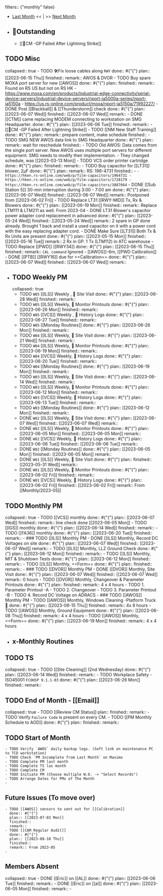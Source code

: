 filters:: {"monthly" false}

- [Last Month]([[Monthly/2023-05]]) << | >> [Next Month]([[Monthly/2023-07]])
- ## 📌Outstanding
	- [[🐞CM -GP Failed After Lightning Strike]]
## TODO Misc
collapsed:: true
	- TODO 🛠️Fix loose cables along `RWY`
	  done:: #{"{"}
	  plan:: [[2023-06-15 Thu]] 
	  finished::
	  remark:: AWOS & DVOR
	- TODO Buy spare MOXA port server for new [[AWOS]] 
	  done:: #{"{"}
	  plan::
	  finished::
	  remark:: Found on RS US but not on RS HK
		- https://www.moxa.com/en/products/industrial-edge-connectivity/serial-device-servers/industrial-device-servers/nport-ia5000a-series/nport-ia5150a
		- https://us.rs-online.com/product/moxa/nport-ia5150a/71992227/
	- DONE Post [[Blackball]] & [[Thunderstorm]] check
	  done:: #{"{"}
	  plan:: [[2023-06-07 Wed]] 
	  finished:: [[2023-06-07 Wed]] 
	  remark::
	- DONE [[CTM]] came replacing MODEM connecting to workstation on SMG Headquarter.
	  done:: #{"{"}
	  plan:: [[2023-06-06 Tue]] 
	  finished::
	  remark::
	- [[🐞CM -GP Failed After Lightning Strike]]
	- TODO [[NM New Staff Training]] 
	  done:: #{"{"}
	  plan:: 
	  remark:: prepare content, make schedule
	  finished::
	- TODO SMG NEW AWOS data link to SMG Headquarter 
	  done:: #{"{"}
	  plan::
	  remark:: wait for reschedule
	  finished::
		- TODO Old AWOS: Data comes from the single port server. New AWOS uses multiple port servers for different equipment. SMG needs to modify their implementation.
		- They changed schedule, was [[2023-03-13 Mon]]
	- TODO VCS order printer cartridge 
	  done:: #{"{"}
	  plan::
	  finished::
	  remark::
	- TODO Buy capacitor for [[LT31]] blower,  2μF
	  done:: #{"{"}
	  plan::
	  remark:: RS: 196-4731
	  finished::
		- ```
		  - https://hken.rs-online.com/web/p/film-capacitors/1964731
		  - https://hken.rs-online.com/web/p/film-capacitors/1728179
		  - https://hken.rs-online.com/web/p/film-capacitors/3887664
		  ```
	- DONE [[Sub Station 5]] 30-min interruption during 3:00 - 7:00 am 
	  done:: #{"{"}
	  plan:: [[2023-06-07 Wed]] 
	  finished:: [[2023-06-07 Wed]] 
	  remark:: Postponed from [[2023-06-02 Fri]]
	- TODO Replace LT31 [[RWY-MID]]  Tx, Rx & Blowers
	  done:: #{"{"}
	  plan:: [[2023-06-19 Mon]] 
	  finished::
	  remark:: Replace LTM111 & LTM211 as well. From 2023-04
		- DONE LT31 Blower's capacitor power adapter cord replacement in advanced
		  done:: #{"{"}
		  plan:: [[2023-05-24 Wed]] 
		  finished:: [[2023-05-24 Wed]] 
		  remark:: 2 spare in GP done already. Brought 1 back and install a used capacitor on it with a power cord with the easy replacing adapter cord.
		- DONE Make Sure [[LT31]] Both Tx & Rx Units are present
		  done:: #{"{"}
		  plan:: [[2023-05-15 Mon]] 
		  finished:: [[2023-05-16 Tue]] 
		  remark:: 2 Rx in GP. 1 Tx (LTM112) in ATC warehouse
	- TODO Replace [[PWD]] [[RWY34]] 
	  done:: #{"{"}
	  plan:: [[2023-06-15 Thu]] 
	  finished::
	  remark:: `CAL command` Ignored
		- [[AWOS]]-6m, [[PWD Calibration]]
	- DONE [[PTB]] [[RWY16]] due for ==Calibration==
	  done:: #{"{"}
	  plan:: [[2023-06-07 Wed]] 
	  finished:: [[2023-06-07 Wed]] 
	  remark::
- ## TODO Weekly PM
  collapsed:: true
	- TODO `W05` [[ILS]] Weekly ,  Site Visit
	  done:: #{"{"}
	  plan:: [[2023-06-28 Wed]] 
	  finished::
	  remark::
	- TODO `W05` [[ILS]] Weekly,  Monitor Printouts 
	  done:: #{"{"}
	  plan:: [[2023-06-26 Mon]] 
	  finished::
	  remark::
	- TODO `W05` [[VCS]] Weekly ,  History Logs 
	  done:: #{"{"}
	  plan:: [[2023-06-27 Tue]] 
	  finished::
	  remark::
	- TODO `W05` [[Monday Routines]] 
	  done:: #{"{"}
	  plan:: [[2023-06-26 Mon]] 
	  finished::
	  remark::
	- TODO `W04` [[ILS]] Weekly,  Site Visit 
	  done:: #{"{"}
	  plan:: [[2023-06-21 Wed]] 
	  finished::
	  remark::
	- TODO `W04` [[ILS]] Weekly,  Monitor Printouts 
	  done:: #{"{"}
	  plan:: [[2023-06-19 Mon]] 
	  finished::
	  remark::
	- TODO `W04` [[VCS]] Weekly,  History Logs 
	  done:: #{"{"}
	  plan:: [[2023-06-20 Tue]] 
	  finished::
	  remark::
	- TODO `W04` [[Monday Routines]] 
	  done:: #{"{"}
	  plan:: [[2023-06-19 Mon]] 
	  finished::
	  remark::
	- TODO `W03` [[ILS]] Weekly,  Site Visit 
	  done:: #{"{"}
	  plan:: [[2023-06-14 Wed]] 
	  finished::
	  remark::
	- TODO `W03` [[ILS]] Weekly,  Monitor Printouts 
	  done:: #{"{"}
	  plan:: [[2023-06-12 Mon]] 
	  finished::
	  remark::
	- TODO `W03` [[VCS]] Weekly,  History Logs 
	  done:: #{"{"}
	  plan:: [[2023-06-13 Tue]] 
	  finished::
	  remark::
	- TODO `W03` [[Monday Routines]] 
	  done:: #{"{"}
	  plan:: [[2023-06-12 Mon]] 
	  finished::
	  remark::
	- DONE `W02` [[ILS]] Weekly,  Site Visit 
	  done:: #{"{"}
	  plan:: [[2023-06-07 Wed]] 
	  finished:: [[2023-06-07 Wed]] 
	  remark::
	- DONE `W02` [[ILS]] Weekly,  Monitor Printouts 
	  done:: #{"{"}
	  plan:: [[2023-06-05 Mon]] 
	  finished:: [[2023-06-05 Mon]] 
	  remark::
	- DONE `W02` [[VCS]] Weekly,  History Logs 
	  done:: #{"{"}
	  plan:: [[2023-06-06 Tue]] 
	  finished:: [[2023-06-06 Tue]] 
	  remark::
	- DONE `W02` [[Monday Routines]] 
	  done:: #{"{"}
	  plan:: [[2023-06-05 Mon]] 
	  finished:: [[2023-06-05 Mon]] 
	  remark::
	- DONE `W01` [[ILS]] Weekly,  Site Visit 
	  done:: #{"{"}
	  plan::
	  finished:: [[2023-05-31 Wed]] 
	  remark::
	- DONE `W01` [[ILS]] Weekly,  Monitor Printouts 
	  done:: #{"{"}
	  plan:: [[2023-06-02 Fri]] 
	  finished:: 
	  remark::
	- DONE `W01` [[VCS]] Weekly,  History Logs 
	  done:: #{"{"}
	  plan:: [[2023-06-02 Fri]] 
	  finished:: [[2023-06-02 Fri]] 
	  remark:: From [[Monthly/2023-05]]
## TODO Monthly PM
collapsed:: true
	- TODO [[VCS]] monthly 
	  done:: #{"{"}
	  plan:: [[2023-06-07 Wed]] 
	  finished::
	  remark:: line check done [[2023-06-05 Mon]]
	- TODO [[IGS]] monthly 
	  done:: #{"{"}
	  plan:: [[2023-06-14 Wed]] 
	  finished::
	  remark::
	- TODO [[FA36]] monthly 
	  done:: #{"{"}
	  plan:: [[2023-06-20 Tue]] 
	  finished::
	  remark::
	- ### TODO [[ILS]] Monthly PM
		- DONE [[ILS]] Monthly, Record DC Voltages on site 
		  done:: #{"{"}
		  plan:: [[2023-06-07 Wed]] 
		  finished:: [[2023-06-07 Wed]] 
		  remark::
		- TODO [[ILS]] Monthly, LLZ Ground Check 
		  done:: #{"{"}
		  plan:: [[2023-06-12 Mon]] 
		  finished::
		  remark::
		- TODO [[ILS]] Monthly, MIT & Shutdown Tests 
		  done:: #{"{"}
		  plan:: [[2023-06-12 Mon]] 
		  finished::
		  remark::
		- TODO [[ILS]] Monthly, ==Form== 
		  done:: #{"{"}
		  plan:: 
		  finished::
		  remark::
	- ### TODO [[DVOR]] Monthly PM
		- DONE [[DVOR]] Monthly, Site Visit
		  done:: #{"{"}
		  plan:: [[2023-06-07 Wed]] 
		  finished:: [[2023-06-07 Wed]] 
		  remark:: 0 hours
		- TODO [[DVOR]] Monthly, Changeover & Parameter Printouts
		  done:: #{"{"}
		  plan::
		  finished::
		  remark:: 4 x 4 hours
			- TODO 1. Parameter Printout -A
			- TODO 2. Changeover
			- TODO 3. Parameter Printout -B
			- TODO 4. Record DC Voltage on ADRACS
	- ### TODO [[AWOS]] Monthly PM
		- TODO [[AWOS]] Monthly, Windows Cleaning -Platform Truck🚛
		  done:: #{"{"}
		  plan:: [[2023-06-15 Thu]] 
		  finished::
		  remark:: 4x 8 hours
		- TODO [[AWOS]] Monthly, Ground Equipment
		  done:: #{"{"}
		  plan:: [[2023-06-08 Thu]] 
		  finished::
		  remark:: 4 x 4 hours
		- TODO [[AWOS]] Monthly, ==Form==
		  done:: #{"{"}
		  plan:: [[2023-06-19 Mon]] 
		  finished::
		  remark:: 4 x 4 hours
- ##  x-Monthly Routines
## TODO TS
collapsed:: true
	- TODO [[Site Cleaning]] (2nd Wednesday) 
	  done:: #{"{"}
	  plan:: [[2023-06-14 Wed]] 
	  finished::
	  remark::
	- TODO Workplace Safety -ISO45001 `FCOHSP 9.1.1-03`
	  done:: #{"{"}
	  plan:: [[2023-06-26 Mon]] 
	  finished::
	  remark::
## TODO End of Month - [[Email]]
collapsed:: true
	- TODO [[Review CM Status]]
	  plan:: 
	  finished::
	  remark::
		- TODO Verify `Failure Code` is present on every CM.
	- TODO [[PM Monthly Schedule to AOD]] 
	  done:: #{"{"}
	  plan:: 
	  finished::
	  remark::
## TODO Start of Month
	- TODO Verify `AWOS` daily backup logs. (Soft link on maintenance PC to TCD workstation)
	- TODO Check `PM Incomplete from Last Month` on Maximo
	- TODO Complete PM last month
	- TODO Complete TS las month
	- TODO Complete CM
	- TODO Initiate PM (Choose multiple W.O. -> "Select Records")
	- TODO Arrange Dates for PMs of The Month
	-
## Future Issues (To move over)
	- TODO [[AWOS]] sensors to sent out for [[Calibration]] 
	  done:: #{"{"}
	  plan:: [[2023-07-03 Mon]] 
	  finished::
	  remark::
	- TODO [[CAM Regular Audit]]
	  done:: #{"{"}
	  plan:: [[2023-08-10 Thu]] 
	  finished::
	  remark:: From 2023-05
	-
## Members Absent
collapsed:: true
	- DONE [[Eric]] on [[AL]] 
	  done:: #{"{"}
	  plan:: [[2023-06-06 Tue]] 
	  finished::
	  remark::
	- DONE [[Eric]] on [[al]] 
	  done:: #{"{"}
	  plan:: [[2023-06-05 Mon]] 
	  finished::
	  remark::
	-
